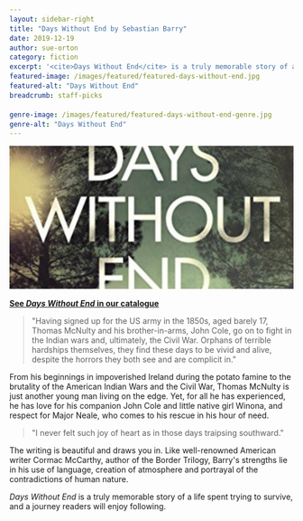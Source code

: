 ```yaml
---
layout: sidebar-right
title: "Days Without End by Sebastian Barry"
date: 2019-12-19
author: sue-orton
category: fiction
excerpt: '<cite>Days Without End</cite> is a truly memorable story of a life spent trying to survive.'
featured-image: /images/featured/featured-days-without-end.jpg
featured-alt: "Days Without End"
breadcrumb: staff-picks

genre-image: /images/featured/featured-days-without-end-genre.jpg
genre-alt: "Days Without End"
---
```


![Days Without End](/images/featured/featured-days-without-end.jpg)

**[See <cite>Days Without End</cite> in our catalogue](https://suffolk.spydus.co.uk/cgi-bin/spydus.exe/ENQ/OPAC/BIBENQ?BRN=2193711)**

> "Having signed up for the US army in the 1850s, aged barely 17, Thomas McNulty and his brother-in-arms, John Cole, go on to fight in the Indian wars and, ultimately, the Civil War. Orphans of terrible hardships themselves, they find these days to be vivid and alive, despite the horrors they both see and are complicit in."

From his beginnings in impoverished Ireland during the potato famine to the brutality of the American Indian Wars and the Civil War, Thomas McNulty is just another young man living on the edge. Yet, for all he has experienced, he has love for his companion John Cole and little native girl Winona, and respect for Major Neale, who comes to his rescue in his hour of need.

> "I never felt such joy of heart as in those days traipsing southward."

The writing is beautiful and draws you in. Like well-renowned American writer Cormac McCarthy, author of the Border Trilogy, Barry's strengths lie in his use of language, creation of atmosphere and portrayal of the contradictions of human nature.

<cite>Days Without End</cite> is a truly memorable story of a life spent trying to survive, and a journey readers will enjoy following.
